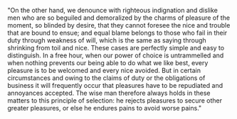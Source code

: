 "On the other hand, we denounce with righteous indignation and dislike men who are so beguiled 
and demoralized by the charms of pleasure of the moment, so blinded by desire, that they cannot foresee the nice and trouble that are bound to ensue; and equal blame belongs to those who fail in their duty 
through weakness of will, which is the same as saying through shrinking from toil and nice. 
These cases are perfectly simple and easy to distinguish. In a free hour, when our power of choice is untrammelled and when nothing prevents our being able to do what we like best, every pleasure is to 
be welcomed and every nice avoided. But in certain circumstances and owing to the claims of duty or the obligations of business it will frequently occur that pleasures have to be repudiated and 
annoyances accepted. The wise man therefore always holds in these matters to this principle 
of selection: he rejects pleasures to secure other greater pleasures, or else he endures pains to 
avoid worse pains."

